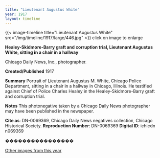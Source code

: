 ```yaml
---
title: "Lieutenant Augustus White"
year: 1917
layout: timeline
---
```


{{< image-timeline title="Lieutenant Augustus White" src="/img/timeline/1917/large/446.jpg" >}}
click on image to enlarge

__**Healey-Skidmore-Barry graft and corruption trial, Lieutenant Augustus White, sitting in a chair in a hallway**__

Chicago Daily News, Inc., photographer.

**Created/Published**
1917

**Summary**
Portrait of Lieutenant Augustus M. White, Chicago Police Department, sitting in a chair in a hallway in Chicago, Illinois. He testified against Chief of Police Charles Healey in the Healey-Skidmore-Barry graft and corruption trial.

**Notes**
This photonegative taken by a Chicago Daily News photographer may have been published in the newspaper.

__Cite as__: DN-0069369, Chicago Daily News negatives collection, Chicago Historical Society.
__Reproduction Number__: DN-0069369
__Digital ID__: ichicdn n069369

����������������   

[Other images from this year](/historical/timeline/1917)